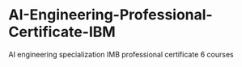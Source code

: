 # AI-Engineering-Professional-Certificate-IBM
AI engineering specialization IMB professional certificate 6 courses
